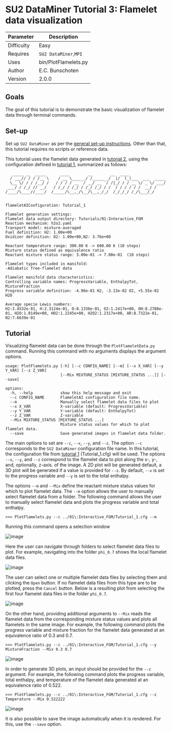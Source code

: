 # SU2 DataMiner Tutorial 3: Flamelet data visualization 

| Parameter      | Description |
| ----------- | ----------- |
| Difficulty      | Easy      |
| Requires   | ```SU2 DataMiner```,```MPI```      |
| Uses | bin/PlotFlamelets.py|
| Author | E.C. Bunschoten |
| Version | 2.0.0 |

## Goals

The goal of this tutorial is to demonstrate the basic visualization of flamelet data through terminal commands.

## Set-up
Set up ```SU2 DataMiner``` as per the [general set-up instructions](../../README.md). Other than that, this tutorial requires no scripts or reference data. 

This tutorial uses the flamelet data generated in [tutorial 2](../02:Interactive_FlameletData/README.md), using the configuration defined in [tutorial 1](../01:Interactive_FGM/README.md), summarized as follows:

```
   _____ __  _____      ____        __        __  ____                
  / ___// / / /__ \    / __ \____ _/ /_____ _/  |/  (_)___  ___  _____
  \__ \/ / / /__/ /   / / / / __ `/ __/ __ `/ /|_/ / / __ \/ _ \/ ___/
 ___/ / /_/ // __/   / /_/ / /_/ / /_/ /_/ / /  / / / / / /  __/ /    
/____/\____//____/  /_____/\__,_/\__/\__,_/_/  /_/_/_/ /_/\___/_/     
                                                                      

flameletAIConfiguration: Tutorial_1

Flamelet generation settings:
Flamelet data output directory: Tutorials/01:Interactive_FGM
Reaction mechanism: h2o2.yaml
Transport model: mixture-averaged
Fuel definition: H2: 1.00e+00
Oxidizer definition: O2: 1.00e+00,N2: 3.76e+00

Reactant temperature range: 300.00 K -> 600.00 K (10 steps)
Mixture status defined as equivalence ratio
Reactant mixture status range: 3.00e-01 -> 7.00e-01  (10 steps)

Flamelet types included in manifold:
-Adiabatic free-flamelet data

Flamelet manifold data characteristics: 
Controlling variable names: ProgressVariable, EnthalpyTot, MixtureFraction
Progress variable definition: -4.96e-01 H2, -3.13e-02 O2, +5.55e-02 H2O

Average specie Lewis numbers:
H2:3.4532e-01, H:2.3124e-01, O:8.1336e-01, O2:1.2417e+00, OH:8.2708e-01, H2O:1.0149e+00, HO2:1.2245e+00, H2O2:1.2317e+00, AR:8.7322e-01, N2:7.6639e-01
```

## Tutorial

Visualizing flamelet data can be done through the ```PlotFlameletData.py``` command.  Running this command with no arguments displays the argument options.
```
usage: PlotFlamelets.py [-h] [--c CONFIG_NAME] [--m] [--x X_VAR] [--y Y_VAR] [--z Z_VAR]
                        [--Mix MIXTURE_STATUS [MIXTURE_STATUS ...]] [--save]

options:
  -h, --help            show this help message and exit
  --c CONFIG_NAME       FlameletAI configuration file name.
  --m                   Manually select flamelet data files to plot
  --x X_VAR             X-variable (default: ProgressVariable)
  --y Y_VAR             Y-variable (default: EnthalpyTot)
  --z Z_VAR             Z-variable
  --Mix MIXTURE_STATUS [MIXTURE_STATUS ...]
                        Mixture status values for which to plot flamelet data.
  --save                Save generated images in flamelet data folder.
```

The main options to set are ```--c```, ```--x```, ```--y```, and ```--z```. The option ```--c``` corresponds to the ```SU2 DataMiner``` configuration file name. In this tutorial, the configuration file from [tutorial 1](../01:Interactive_FGM/README.md) (Tutorial_1.cfg) will be used. The options ```--x```, ```--y```, and ```--z``` correspond to the flamelet data to plot along the x-, y-, and, optionally, z-axis. of the image. A 2D plot will be generated default, a 3D plot will be generated if a value is provided for ```--z```. By default, ```--x``` is set to the progress variable and ```--y``` is set to the total enthalpy.

The options ```--m``` and ```--Mix``` define the reactant mixture status values for which to plot flamelet data. The ```--m``` option allows the user to manually select flamelet data from a folder. The following command allows the user to manually select flamelet data and plots the progress variable and total enthalpy.

```
>>> PlotFlamelets.py --c ../01\:Interactive_FGM/Tutorial_1.cfg --m
```

Running this command opens a selection window

![image](../Images/Tutorial_3/manual_selection.png)

Here the user can navigate through folders to select flamelet data files to plot. For example, navigating into the folder ```phi_0.7``` shows the local flamelet data files.

![image](../Images/Tutorial_3/manual_selection_2.png)

The user can select one or multiple flamelet data files by selecting them and clicking the ```Open``` button. If no flamelet data files from this type are to be plotted, press the ```Cancel``` button. Below is a resulting plot from selecting the first four flamelet data files in the folder ```phi_0.7```.

![image](../Images/Tutorial_3/manual_pv_enthalpy.png)

On the other hand, providing additional arguments to ```--Mix``` reads the flamelet data from the corresponding mixture status values and plots all flamelets in the same image. 
For example, the following command plots the progress variable and mixture fraction for the flamelet data generated at an equivalence ratio of 0.3 and 0.7.

```
>>> PlotFlamelets.py --c ../01\:Interactive_FGM/Tutorial_1.cfg --y MixtureFraction --Mix 0.3 0.7
```
![image](../Images/Tutorial_3/pv_mixfrac_multiple.png)


In order to generate 3D plots, an input should be provided for the ```--z``` argument. For example, the following command plots the progress variable, total enthalpy, and temperature of the flamelet data generated at an equivalence ratio of 0.522.

```
>>> PlotFlamelets.py --c ../01\:Interactive_FGM/Tutorial_1.cfg --z Temperature --Mix 0.522222
```

![image](../Images/Tutorial_3/temperature_3D.png)

It is also possible to save the image automatically when it is rendered. For this, use the ```--save``` option. 



